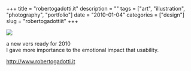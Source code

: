 +++
title = "robertogadotti.it"
description = ""
tags = ["art", "illustration", "photography", "portfolio"]
date = "2010-01-04"
categories = ["design"]
slug = "robertogadottiit"
+++


 

  <div id="screens-thumbs" class="clearfix">
    <div class="txt-center" id="design-submission"><a href="http://www.robertogadotti.it/"><img id='bluga-thumbnail-2255' class='bluga-thumbnail large' src='//konigi.com/media/bluga/
wt4b41b122d7dca_large.jpg'/></a></div>  
  </div>   
<p>a new vers ready for 2010<br />
I gave more importance to the emotional impact that usability.</p>

<p><a href="http://www.robertogadotti.it/">http://www.robertogadotti.it</a></p>




